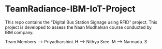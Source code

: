 # TeamRadiance-IBM-IoT-Project
This repo contains the "Digital Bus Station Signage using RFID" project. This project is developed to assess the Naan Mudhalvan course conducted by IBM company.

Team Members
--> Priyadharshini. H
--> Nithya Sree. M
--> Narmada. S
